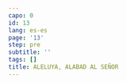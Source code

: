 ```yaml
---
capo: 0
id: 13
lang: es-es
page: '13'
step: pre
subtitle: ''
tags: []
title: ALELUYA, ALABAD AL SEÑOR
---
```

